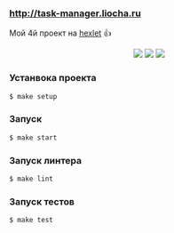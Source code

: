 ### http://task-manager.liocha.ru

Мой 4й проект  на  [hexlet](https://ru.hexlet.io/?ref=257626) :+1:
    
<p align="center">
<a href="https://github.com/Liocha/php-project-lvl4/actions"><img src="https://github.com/Liocha/php-project-lvl4/workflows/Master%20workflow/badge.svg" /></a>
<a href="https://codeclimate.com/github/Liocha/php-project-lvl4/maintainability"><img src="https://api.codeclimate.com/v1/badges/e502da4681faea3ec3b2/maintainability" /></a>
<a href="https://codeclimate.com/github/Liocha/php-project-lvl4/test_coverage"><img src="https://api.codeclimate.com/v1/badges/e502da4681faea3ec3b2/test_coverage" /></a>
</p>

### Устанвока проекта 

```sh
$ make setup
```

### Запуск

```sh
$ make start
```
### Запуск линтера

```sh
$ make lint
```

### Запуск тестов

```sh
$ make test
```
